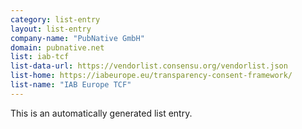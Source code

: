 ```yaml
---
category: list-entry
layout: list-entry
company-name: "PubNative GmbH"
domain: pubnative.net
list: iab-tcf
list-data-url: https://vendorlist.consensu.org/vendorlist.json
list-home: https://iabeurope.eu/transparency-consent-framework/
list-name: "IAB Europe TCF"
---
```


This is an automatically generated list entry.
